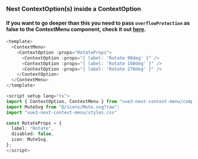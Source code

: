 ### Nest ContextOption(s) inside a ContextOption

#### If you want to go deeper than this you need to pass `overflowProtection` as false to the ContextMenu component, check it out [here](#overflow).

```ts
<template>
  <ContextMenu>
    <ContextOption :props="RotateProps">
      <ContextOption :props="{ label: 'Rotate 90deg' }" />
      <ContextOption :props="{ label: 'Rotate 180deg' }" />
      <ContextOption :props="{ label: 'Rotate 270deg' }" />
    </ContextOption>
  </ContextMenu>
</template>

<script setup lang="ts">
import { ContextOption, ContextMenu } from "vue3-next-context-menu/components";
import MuteSvg from "@/icons/Mute.svg?raw";
import "vue3-next-context-menu/styles.css"

const RotateProps = {
  label: "Rotate",
  disabled: false,
  icon: MuteSvg,
};
</script>
```
